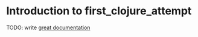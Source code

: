 # Introduction to first_clojure_attempt

TODO: write [great documentation](http://jacobian.org/writing/what-to-write/)
